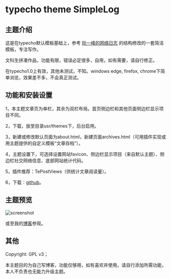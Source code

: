 # typecho theme SimpleLog

## 主题介绍

这是在typecho默认模板基础上，参考 [阮一峰的网络日志](http://www.ruanyifeng.com/blog/) 的结构修改的一套简洁模板，专注写作。

文科生拼凑作品，功能有限，错误必定很多，自用，如有需要，请自行修正。

在typecho1.0上有效，其他未测试，不知。windows edge, firefox, chrome下简单浏览，效果差不多，不会真正测试。

## 功能和安装设置

1，本主题文章页为单栏，其余为双栏布局。首页侧边栏和其他页面侧边栏显示项目不同。

2，下载，放至目录usr/themes下，后台启用。

3，新建或修改默认页面为about.html，新建页面archives.html（可用插件实现或用主题提供的自定义模板“文章存档”）。

4，主题设置下，可选择设置网站favicon、侧边栏显示项目（来自默认主题）、侧边栏社交网络信息、底部网站统计代码。

5，插件推荐：TePostViews（供统计文章阅读量）。

6，下载：[github](https://github.com/congzh/typecho-theme-simplelog)。

## 主题预览

![screenshot](https://github.com/congzh/typecho-theme-simplelog/raw/master/screenshot.png)

或至我的[博客](https://lubannong.com)参观。

## 其他

Copyright: GPL v3；

本主题目的为自己写博客，功能仅够用，如有喜欢并使用，请自行添加所需功能，本人不负责也无能力升级主题。
